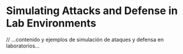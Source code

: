 # Simulating Attacks and Defense in Lab Environments

// ...contenido y ejemplos de simulación de ataques y defensa en laboratorios...
